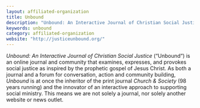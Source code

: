 ```yaml
---
layout: affiliated-organization
title: Unbound
description: "Unbound: An Interactive Journal of Christian Social Justice is an online journal and community that examines, expresses, and provokes social justice as inspired by the prophetic gospel of Jesus Christ."
keywords: unbound
category: affiliated-organization
website: "http://justiceunbound.org/"
---
```

_Unbound: An Interactive Journal of Christian Social Justice_ (“Unbound“) is an online journal and community that examines, expresses, and provokes social justice as inspired by the prophetic gospel of Jesus Christ. As both a journal and a forum for conversation, action and community building, _Unbound_ is at once the inheritor of the print journal _Church & Society_ (98 years running) and the innovator of an interactive approach to supporting social ministry. This means we are not solely a journal, nor solely another website or news outlet.
